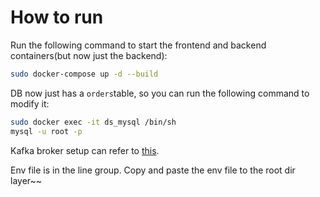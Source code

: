 # How to run

Run the following command to start the frontend and backend containers(but now just the backend):
```bash
sudo docker-compose up -d --build
```

DB now just has a `orders`table, so you can run the following command to modify it:
```bash
sudo docker exec -it ds_mysql /bin/sh
mysql -u root -p
```

Kafka broker setup can refer to [this](https://github.com/Lu-weiting/Kafka-Lab/blob/main/docker-compose.yml).

Env file is in the line group. Copy and paste the env file to the root dir layer~~